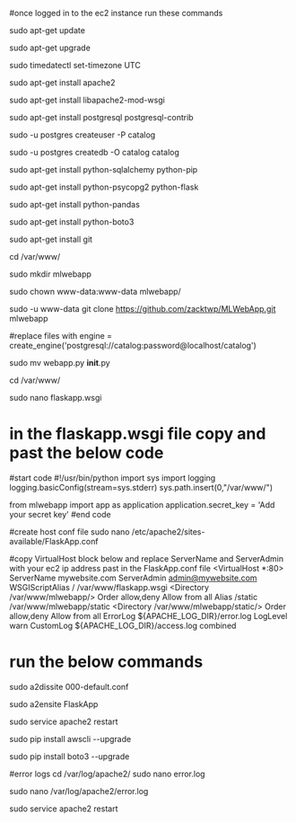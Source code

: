 #once logged in to the ec2 instance run these commands

sudo apt-get update

sudo apt-get upgrade

sudo timedatectl set-timezone UTC

sudo apt-get install apache2

sudo apt-get install libapache2-mod-wsgi

sudo apt-get install postgresql postgresql-contrib

sudo -u postgres createuser -P catalog

sudo -u postgres createdb -O catalog catalog

sudo apt-get install python-sqlalchemy python-pip

sudo apt-get install python-psycopg2 python-flask

sudo apt-get install python-pandas

sudo apt-get install python-boto3

sudo apt-get install git

cd /var/www/

sudo mkdir mlwebapp

sudo chown www-data:www-data mlwebapp/

sudo -u www-data git clone https://github.com/zacktwp/MLWebApp.git mlwebapp

#replace files with
engine = create_engine('postgresql://catalog:password@localhost/catalog')

sudo mv webapp.py __init__.py


cd /var/www/

sudo nano flaskapp.wsgi

# in the flaskapp.wsgi file copy and past the below code

#start code
#!/usr/bin/python
import sys
import logging
logging.basicConfig(stream=sys.stderr)
sys.path.insert(0,"/var/www/")

from mlwebapp import app as application
application.secret_key = 'Add your secret key'
#end code

#create host conf file
sudo nano /etc/apache2/sites-available/FlaskApp.conf

#copy VirtualHost block below and replace ServerName and ServerAdmin with your ec2 ip address past in the FlaskApp.conf file
<VirtualHost *:80>
		ServerName mywebsite.com
		ServerAdmin admin@mywebsite.com
		WSGIScriptAlias / /var/www/flaskapp.wsgi
		<Directory /var/www/mlwebapp/>
			Order allow,deny
			Allow from all
		</Directory>
		Alias /static /var/www/mlwebapp/static
		<Directory /var/www/mlwebapp/static/>
			Order allow,deny
			Allow from all
		</Directory>
		ErrorLog ${APACHE_LOG_DIR}/error.log
		LogLevel warn
		CustomLog ${APACHE_LOG_DIR}/access.log combined
</VirtualHost>


# run the below commands

sudo a2dissite 000-default.conf

sudo a2ensite FlaskApp

sudo service apache2 restart

sudo pip install awscli --upgrade

sudo pip install boto3 --upgrade

#error logs
cd /var/log/apache2/
sudo nano error.log

sudo nano /var/log/apache2/error.log

sudo service apache2 restart
